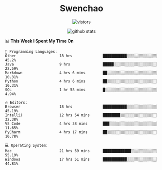 <h1 align="center">Swenchao</h3>

<p align="center">
  <img src="https://visitor-badge.glitch.me/badge?page_id=Swenchao" alt="vistors" />
</p>

<p align="center">
  <img src="https://github-readme-stats.vercel.app/api?username=Swenchao&count_private=true&show_icons=true&theme=vue-dark&hide_title=true" alt="github stats" />
</p>

<!--START_SECTION:waka-->
📊 **This Week I Spent My Time On** 

```text
💬 Programming Languages: 
Other                    18 hrs              ███████████░░░░░░░░░░░░░░   45.2% 
Java                     9 hrs               █████░░░░░░░░░░░░░░░░░░░░   22.59% 
Markdown                 4 hrs 6 mins        ██░░░░░░░░░░░░░░░░░░░░░░░   10.31% 
Python                   4 hrs 6 mins        ██░░░░░░░░░░░░░░░░░░░░░░░   10.31% 
SQL                      1 hr 58 mins        █░░░░░░░░░░░░░░░░░░░░░░░░   4.94%

🔥 Editors: 
Browser                  18 hrs              ███████████░░░░░░░░░░░░░░   45.19% 
IntelliJ                 12 hrs 54 mins      ████████░░░░░░░░░░░░░░░░░   32.38% 
VS Code                  4 hrs 38 mins       ███░░░░░░░░░░░░░░░░░░░░░░   11.65% 
PyCharm                  4 hrs 17 mins       ██░░░░░░░░░░░░░░░░░░░░░░░   10.78%

💻 Operating System: 
Mac                      21 hrs 59 mins      █████████████░░░░░░░░░░░░   55.19% 
Windows                  17 hrs 51 mins      ███████████░░░░░░░░░░░░░░   44.81%

```


<!--END_SECTION:waka-->
